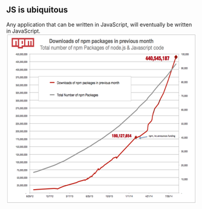 ##  JS is ubiquitous

<polymer-theorem title="Atwood's Law">
Any application that can be written in JavaScript, will eventually be written in JavaScript.
</polymer-theorem>

<img src="pictures/npm_growth.png" alt="NPM Growth" style="width:622;height:450px">
